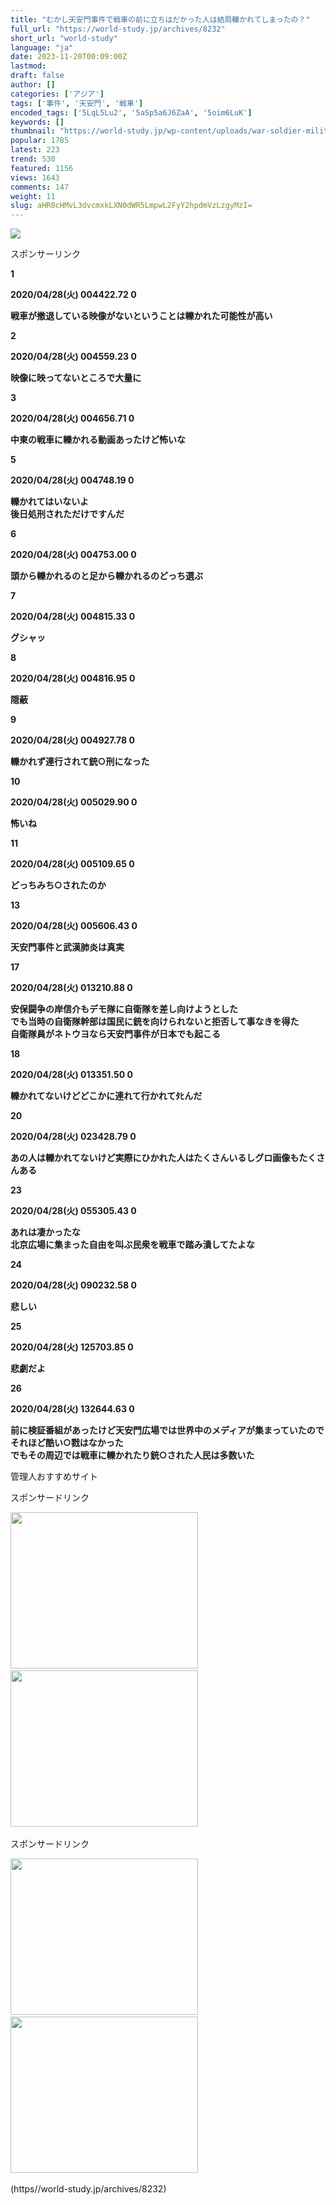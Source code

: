 ```yaml
---
title: "むかし天安門事件で戦車の前に立ちはだかった人は結局轢かれてしまったの？"
full_url: "https://world-study.jp/archives/8232"
short_url: "world-study"
language: "ja"
date: 2023-11-20T00:09:00Z
lastmod: 
draft: false
author: []
categories: ['アジア']
tags: ['事件', '天安門', '戦車']
encoded_tags: ['5LqL5Lu2', '5aSp5a6J6ZaA', '5oim6LuK']
keywords: []
thumbnail: "https://world-study.jp/wp-content/uploads/war-soldier-military-fight-battle-5072085.jpg"
popular: 1785
latest: 223
trend: 530
featured: 1156
views: 1643
comments: 147
weight: 11
slug: aHR0cHMvL3dvcmxkLXN0dWR5LmpwL2FyY2hpdmVzLzgyMzI=
---
```


![](https://world-study.jp/wp-content/uploads/war-soldier-military-fight-battle-5072085.jpg)

<div><p class='ps-label'>スポンサーリンク</p><p class='ps-widget'></p><p class='t_h'><strong><p>1 <p> 2020/04/28(火) 004422.72 0</p></p></strong></p><p class='t_b'><strong><p> 戦車が撤退している映像がないということは轢かれた可能性が高い </p></strong></p><p></p><p class='t_b'><strong><p>2 <p> 2020/04/28(火) 004559.23 0</p></p></strong></p><p class='t_b'><strong><p> 映像に映ってないところで大量に </p></strong></p><p class='t_h'><strong><p>3 <p> 2020/04/28(火) 004656.71 0</p></p></strong></p><p class='t_b'><strong><p> 中東の戦車に轢かれる動画あったけど怖いな </p></strong></p><p class='t_h'><strong><p>5 <p> 2020/04/28(火) 004748.19 0</p></p></strong></p><p class='t_b'><strong><p> 轢かれてはいないよ<br> 後日処刑されただけですんだ </p></strong></p><p class='t_h'><strong><p>6 <p> 2020/04/28(火) 004753.00 0</p></p></strong></p><p class='t_b'><strong><p> 頭から轢かれるのと足から轢かれるのどっち選ぶ </p></strong></p><p class='t_h'><strong><p>7 <p> 2020/04/28(火) 004815.33 0</p></p></strong></p><p class='t_b'><strong><p> グシャッ </p></strong></p><p class='t_h'><strong><p>8 <p> 2020/04/28(火) 004816.95 0</p></p></strong></p><p class='t_b'><strong><p> 隠蔽 </p></strong></p><p class='t_h'><strong><p>9 <p> 2020/04/28(火) 004927.78 0</p></p></strong></p><p class='t_b'><strong><p> 轢かれず連行されて銃○刑になった </p></strong></p><p class='t_h'><strong><p>10 <p> 2020/04/28(火) 005029.90 0</p></p></strong></p><p class='t_b'><strong><p> 怖いね </p></strong></p><p class='t_h'><strong><p>11 <p> 2020/04/28(火) 005109.65 0</p></p></strong></p><p class='t_b'><strong><p> どっちみち○されたのか </p></strong></p><p class='t_h'><strong><p>13 <p> 2020/04/28(火) 005606.43 0</p></p></strong></p><p class='t_b'><strong><p> 天安門事件と武漢肺炎は真実 </p></strong></p><p class='t_h'><strong><p>17 <p> 2020/04/28(火) 013210.88 0</p></p></strong></p><p class='t_b'><strong><p> 安保闘争の岸信介もデモ隊に自衛隊を差し向けようとした<br> でも当時の自衛隊幹部は国民に銃を向けられないと拒否して事なきを得た<br> 自衛隊員がネトウヨなら天安門事件が日本でも起こる </p></strong></p><p class='t_h'><strong><p>18 <p> 2020/04/28(火) 013351.50 0</p></p></strong></p><p class='t_b'><strong><p> 轢かれてないけどどこかに連れて行かれてﾀﾋんだ </p></strong></p><p class='t_h'><strong><p>20 <p> 2020/04/28(火) 023428.79 0</p></p></strong></p><p class='t_b'><strong><p> あの人は轢かれてないけど実際にひかれた人はたくさんいるしグロ画像もたくさんある </p></strong></p><p class='t_h'><strong><p>23 <p> 2020/04/28(火) 055305.43 0</p></p></strong></p><p class='t_b'><strong><p> あれは凄かったな<br> 北京広場に集まった自由を叫ぶ民衆を戦車で踏み潰してたよな </p></strong></p><p class='t_h'><strong><p>24 <p> 2020/04/28(火) 090232.58 0</p></p></strong></p><p class='t_b'><strong><p> 悲しい </p></strong></p><p class='t_h'><strong><p>25 <p> 2020/04/28(火) 125703.85 0</p></p></strong></p><p class='t_b'><strong><p> 悲劇だよ </p></strong></p><p class='t_h'><strong><p>26 <p> 2020/04/28(火) 132644.63 0</p></p></strong></p><p class='t_b'><strong><p> 前に検証番組があったけど天安門広場では世界中のメディアが集まっていたのでそれほど酷い○戮はなかった<br> でもその周辺では戦車に轢かれたり銃○された人民は多数いた </p></strong></p> <p class='textwidget custom-html-widget'></p><p class='top_rss_down_title'> 管理人おすすめサイト </p> <p class='rss4'> </p><p class='posts-under-1'>スポンサードリンク</p><a href='https//hb.afl.rakuten.co.jp/hsc/22147dca.3eb27a4d.22147dcb.ab9930ba/?link_type=pict&ut=eyJwYWdlIjoic2hvcCIsInR5cGUiOiJwaWN0IiwiY29sIjoxLCJjYXQiOiI0NCIsImJhbiI6IjQ2MDEzNSIsImFtcCI6ZmFsc2V9' target='_blank' rel='nofollow sponsored noopener'><img src='https//hbb.afl.rakuten.co.jp/hsb/22147dca.3eb27a4d.22147dcb.ab9930ba/?me_id=1&me_adv_id=460135&t=pict' border='0' alt='' title=''></a> <br> <a href='https//px.a8.net/svt/ejp?a8mat=3TD6WR+3C9O2A+2PEO+1I1IKX' rel='nofollow'> <img border='0' width='300' height='250' alt='' src='https//www23.a8.net/svt/bgt?aid=230722875202&wid=005&eno=01&mid=s00000012624009077000&mc=1'></a> <img border='0' width='1' height='1' src='https//www10.a8.net/0.gif?a8mat=3TD6WR+3C9O2A+2PEO+1I1IKX' alt=''> <a href='https//px.a8.net/svt/ejp?a8mat=3TD6WR+4491HU+54ZG+609HT' rel='nofollow'> <img border='0' width='300' height='250' alt='' src='https//www29.a8.net/svt/bgt?aid=230722875249&wid=005&eno=01&mid=s00000023974001009000&mc=1'></a> <img border='0' width='1' height='1' src='https//www18.a8.net/0.gif?a8mat=3TD6WR+4491HU+54ZG+609HT' alt=''> <p class='posts-under-1'>スポンサードリンク</p><a href='https//px.a8.net/svt/ejp?a8mat=3BQDI5+2RFHW2+3D3Q+65U41' rel='nofollow'> <img border='0' width='300' height='250' alt='' src='https//www28.a8.net/svt/bgt?aid=201104861167&wid=005&eno=01&mid=s00000015695001035000&mc=1'></a> <img border='0' width='1' height='1' src='https//www17.a8.net/0.gif?a8mat=3BQDI5+2RFHW2+3D3Q+65U41' alt=''> <a href='https//px.a8.net/svt/ejp?a8mat=3H5J7Z+P0B9U+50+35UAKX' rel='nofollow'> <img border='0' width='300' height='250' alt='' src='https//www23.a8.net/svt/bgt?aid=210210191042&wid=005&eno=01&mid=s00000000018019121000&mc=1'></a> <img border='0' width='1' height='1' src='https//www10.a8.net/0.gif?a8mat=3H5J7Z+P0B9U+50+35UAKX' alt=''> </div>

(https//world-study.jp/archives/8232)
